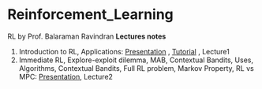 # Reinforcement_Learning
RL by Prof. Balaraman Ravindran **Lectures notes**

1. Introduction to RL, Applications: [Presentation](https://docs.google.com/presentation/d/13fURgKkD5Z9x-C7TljpDm7aKSduY1QtE/edit?usp=sharing&ouid=113934248910928142435&rtpof=true&sd=true) , [Tutorial](https://drive.google.com/file/d/1sBzkeY-BKqPL3TH-gMq5Lhngwm9VGcon/view?usp=sharing)  , Lecture1 
2. Immediate RL, Explore-exploit dilemma, MAB, Contextual Bandits, Uses, Algorithms, Contextual Bandits, Full RL problem, Markov Property, RL vs MPC: [Presentation](https://docs.google.com/presentation/d/17qwb0s-AVWqWx2p4nJ2TYb9ip3f2xv0X/edit?usp=sharing&ouid=113934248910928142435&rtpof=true&sd=true), Lecture2
